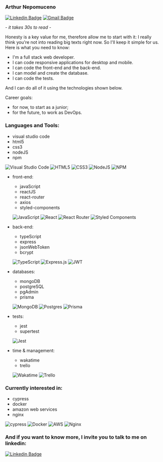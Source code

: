 ### Arthur Nepomuceno

[![Linkedin Badge](https://img.shields.io/badge/LinkedIn-0077B5?style=flat&logo=linkedin&logoColor=white)](https://www.linkedin.com/in/arthur-nepomuceno/)
[![Gmail Badge](https://img.shields.io/badge/Gmail-D14836?style=flat&logo=gmail&logoColor=white)](mailto:arth.nepo@gmail.com)

*- it takes 30s to read -*

Honesty is a key value for me, therefore allow me to start with it: I really think you're not into reading big texts right now.
So I'll keep it simple for us. Here is what you need to know:

- I'm a full stack web developer.
- I can code responsive applications for desktop and mobile.
- I can code the front-end and the back-end.
- I can model and create the database.
- I can code the tests.

And I can do all of it using the technologies shown below.

Career goals:
- for now, to start as a junior;
- for the future, to work as DevOps.

### Languages and Tools:
  - visual studio code
  - html5
  - css3
  - nodeJS
  - npm

![Visual Studio Code](https://img.shields.io/badge/Visual%20Studio%20Code-0078d7.svg?style=flat&logo=visual-studio-code&logoColor=white)
![HTML5](https://img.shields.io/badge/html5-%23E34F26.svg?style=flat&logo=html5&logoColor=white)
![CSS3](https://img.shields.io/badge/css3-%231572B6.svg?style=flat&logo=css3&logoColor=white)
![NodeJS](https://img.shields.io/badge/node.js-6DA55F?style=flat&logo=node.js&logoColor=white)
![NPM](https://img.shields.io/badge/NPM-%23000000.svg?style=flat&logo=npm&logoColor=white)

- front-end:
  - javaScript
  - reactJS
  - react-router
  - axios
  - styled-components

  ![JavaScript](https://img.shields.io/badge/javascript-%23323330.svg?style=flat&logo=javascript&logoColor=%23F7DF1E)
  ![React](https://img.shields.io/badge/react-%2320232a.svg?style=flat&logo=react&logoColor=%2361DAFB)
  ![React Router](https://img.shields.io/badge/React_Router-CA4245?style=flat&logo=react-router&logoColor=white)
  ![Styled Components](https://img.shields.io/badge/styled--components-DB7093?style=flat&logo=styled-components&logoColor=white)
  
- back-end: 
  - typeScript
  - express
  - jsonWebToken
  - bcrypt

  ![TypeScript](https://img.shields.io/badge/typescript-%23007ACC.svg?style=flat&logo=typescript&logoColor=white)
  ![Express.js](https://img.shields.io/badge/express.js-%23404d59.svg?style=flat&logo=express&logoColor=%2361DAFB)
  ![JWT](https://img.shields.io/badge/JWT-black?style=flat&logo=JSON%20web%20tokens)
  
- databases: 
  - mongoDB
  - postgreSQL
  - pgAdmin
  - prisma

  ![MongoDB](https://img.shields.io/badge/MongoDB-%234ea94b.svg?style=flat&logo=mongodb&logoColor=white)
  ![Postgres](https://img.shields.io/badge/postgres-%23316192.svg?style=flat&logo=postgresql&logoColor=white)
  ![Prisma](https://img.shields.io/badge/Prisma-3982CE?style=flat&logo=Prisma&logoColor=white)

- tests: 
  - jest
  - supertest

  ![Jest](https://img.shields.io/badge/-jest-%23C21325?style=flat&logo=jest&logoColor=white)
  
- time & management:
  - wakatime
  - trello

  ![Wakatime](https://img.shields.io/badge/WakaTime-000000?style=flat&logo=WakaTime&logoColor=white)
  ![Trello](https://img.shields.io/badge/Trello-%23026AA7.svg?style=flat&logo=Trello&logoColor=white)
 
### Currently interested in:
- cypress
- docker
- amazon web services
- nginx

![cypress](https://img.shields.io/badge/-cypress-%23E5E5E5?style=flat&logo=cypress&logoColor=058a5e)
![Docker](https://img.shields.io/badge/docker-%230db7ed.svg?style=flat&logo=docker&logoColor=white)
![AWS](https://img.shields.io/badge/AWS-%23FF9900.svg?style=flat&logo=amazon-aws&logoColor=white)
![Nginx](https://img.shields.io/badge/nginx-%23009639.svg?style=flat&logo=nginx&logoColor=white)

### And if you want to know more, I invite you to talk to me on linkedin:

[![Linkedin Badge](https://img.shields.io/badge/LinkedIn-0077B5?style=flat&logo=linkedin&logoColor=white)](https://www.linkedin.com/in/arthur-nepomuceno/)

<!--
VSCode
HTML5
CSS3

Front:

JavaScript -ok
ReactJS -ok
NodeJS -ok
Axios
Styled Components

Back:

Typescript -ok
NodeJS -ok
Express
Axios
JsonWebToken
Bcrypt

Databases:

MongoDB
PostgreSQL -ok
Prisma

Tests:

Jest
Supertest

Environments:

Docker -ok
Amazon AWS
Nginx
-->



<!--
**arthur-nepomuceno/arthur-nepomuceno** is a ✨ _special_ ✨ repository because its `README.md` (this file) appears on your GitHub profile.

Here are some ideas to get you started:

- 🔭 I’m currently working on ...
- 🌱 I’m currently learning ...
- 👯 I’m looking to collaborate on ...
- 🤔 I’m looking for help with ...
- 💬 Ask me about ...
- 📫 How to reach me: ...
- 😄 Pronouns: ...
- ⚡ Fun fact: ...
-->
